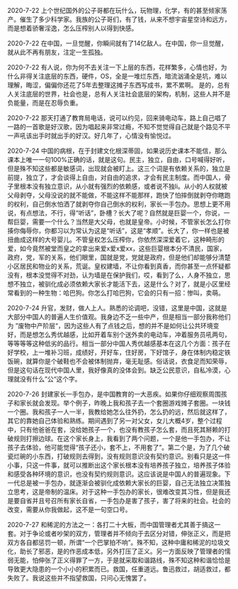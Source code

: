   
2020-7-22   上个世纪国外的公子哥都在玩什么，玩物理，化学，有的甚至倾家荡产。催生了多少科学家。我族的公子哥们，有了钱，从来不想宇宙星空诗和远方，而是想着骄奢淫逸，怎么压榨别人以得到快感。

2020-7-22    在中国，一旦觉醒，你瞬间就有了14亿敌人。在中国，你一旦觉醒，就从此不再有朋友，注定一生孤独。

2020-7-22    有人说，你为何不去关注一下上层的东西，花样繁多，心情也好，为什么非得关注底层的东西，硬件，OS，全是一堆烂东西，暗流汹涌全是坑，难以理解，晦涩，偏偏你还花了5年去整理这摊子东西写成书，累不累啊。 是的，总有人关注底层的世界，社会也是，总有人关注社会底层的架构，机制，这些人并不是负能量，而是在忍辱负重。

2020-7-22    那天打通了教育局电话，说可以约见，回来骑电动车，路上自己唱了一路的一首歌是好汉歌，因为唱起来非常过瘾，不知不觉觉得自己就是个路见不平一声吼该出手时就出手的好汉。好几年了，心情没有愉悦过。

2020-7-24   中国的病根，在于封建文化根深蒂固，如果说历史课本不能信，那么课本上唯一一句100%正确的话，就是这句。民主，独立，自由，口号喊得好听，但是殊不知这些都是敏感词，出现就会被盯上。这三个词是有依赖关系的，独立是前提，独立了，才会谈得上自由，对自由的追求，才会有民主制度。而中国人，骨子里根本没有独立意识，从小就有强烈的依赖感，或者说不独li。从小的人权就被父母剥夺，父母没说的就不能做，不能这样不能那样，跑快了怕摔倒就剥夺你瞎跑的权利，自己倒水怕洒了就剥夺你自己倒水的权利，家长一手包办。思想上更不用说，有点想法，不行，得“听话”，卧槽？长大了呢？自然就是巨婴一个，你说，一帮巨婴，需要一个什么？当然是大父母，也就是皇帝。小时候，不管家长怎么打你揍你侮辱你，你都习以为常认为这是“听话”，这是“孝顺”。长大了，你一样也是被扭曲成这样的大号婴儿。不管皇权怎么压榨你，你依然深深爱着它，这种畸形的爱，如今竟然被堂而皇之的拿出来爱x爱x爱xx，这些巨婴根本分不清民，国家，政府，党，军的关系，他们眼里，国就是党，党就是政府，但是他们却能够分清楚小区居民和物业的关系，荒诞。皇权建墙，不让你看到真香，而你甚至一点怀疑都没有，根本没觉得不对劲，认为墙是在保护我们，哎，看到了么，人身不独立，思想不独立，被驯化成必须依赖大家长才能活下去，这是什么？对了，就是小区里经常看到的一种生物：哈巴狗。你怎么打哈巴狗，它会的只有一招：惨叫，卖萌。

2020-7-24  升官，发财，做人上人。熟悉的论调吧，没错，这里是中国，这就是大部分中国人的普遍人生价值观。我身边不乏一些中产，但是相当一部分我称他们为 ”废物中产阶层“，因为这些人有了点钱之后，想的并不是如何让公共环境变好，而是想怎么秀优越感，比如开着车别个送外卖的电动车，冲着服务员吼两句，等等等等这种低劣的品行。相当一部分中国人秀优越感基本在这几个方面：孩子在好学校，上一堆补习班，成绩好，开好车，住好房，下好馆子，身在体制内稳定铁饭碗，就算你是个破鞋也不会被体制抛弃，毫无耻感。俗话说，衣食足而知荣辱，但是这句话在现代中国人里，我好像真的没体会到。缺乏公民意识，自私冷漠，心理就没有什么”公“这个字。

2020-7-26  封建家长一手包办，是中国教育的一大恶疾。如果你仔细观察周围孩子和家长就会发现。举个例子，昨晚上我和孩子去一个套圈游戏摊子套圈。一块钱一个圈。我和孩子一人一半，我教给她怎么往外扔，怎么扔的远，然后就这样了，其它的靠她自己体验和熟练。期间遇到了另一对父女，女儿大概4岁，整个过程中，只有他爸爸在套，没给她孩子一个，也没有教孩子怎么套，而且死其掰赖的打破规则打擦边球。在这个家长身上，我看到了两个问题，一个是他一手包办，不让孩子去体验，他可能觉得“孩子还小，套不上，不用套了”。第二个是，为了几个破瓷烂碗的小东西，打破规则去得到，没有规则意识没有契约意识。别看只是这一件小事，只这一件事，就可以推断出这个家长根本没有培养孩子独立，培养孩子体验和感受各种环境的意识，也没有契约规则意识。这应该说是中国人的普遍现象。下一代总是被一手包办，就逐渐会被驯化成依赖大家长的巨婴，自己无法独立决策独立思考，这是帝制的温床。对于这种一手包办的家长，很难改变其习性，但是我还是要自省并且号召所有家长自省，一手包办是害了孩子，害了将来的社会。社会的改变，需要从你我做起，这不是一句空口号。

2020-7-27  和稀泥的方法之一：各打二十大板，而中国管理者尤其善于搞这一套。对于争论或者吵架的双方，管理者并不倾向于去区分对错，伸张正义，而是把双方各自都惩罚一顿，所谓“一个巴掌拍不响”。殊不知，这种中庸和稀泥的垃圾文化，助长了邪恶，是的作恶成本低，另外打压了正义。另一方面反映了管理者的懦弱无能，怕伸张了正义得罪了一方，于是就采取和谐路线，殊不知这种和谐恰恰是导致更大隐患的一个小小的积累而已。救国，任重道远。鲁迅救过，胡适救过，都失败了。我说这些并不指望救国，只问心无愧罢了。

